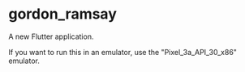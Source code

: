 # gordon_ramsay

A new Flutter application.

If you want to run this in an emulator, use the "Pixel_3a_API_30_x86" emulator.
